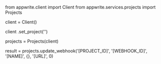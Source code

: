 from appwrite.client import Client
from appwrite.services.projects import Projects

client = Client()

client
    .set_project('')

projects = Projects(client)

result = projects.update_webhook('[PROJECT_ID]', '[WEBHOOK_ID]', '[NAME]', {}, '[URL]', 0)

